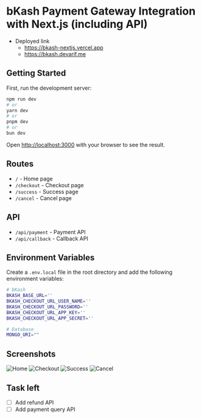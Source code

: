 # bKash Payment Gateway Integration with Next.js (including API)

- Deployed link
  - <https://bkash-nextjs.vercel.app>
  - <https://bkash.devarif.me>

## Getting Started

First, run the development server:

```bash
npm run dev
# or
yarn dev
# or
pnpm dev
# or
bun dev
```

Open <http://localhost:3000> with your browser to see the result.

## Routes

- `/` - Home page
- `/checkout` - Checkout page
- `/success` - Success page
- `/cancel` - Cancel page

## API

- `/api/payment` - Payment API
- `/api/callback` - Callback API

## Environment Variables

Create a `.env.local` file in the root directory and add the following environment variables:

```bash
# bKash
BKASH_BASE_URL=''
BKASH_CHECKOUT_URL_USER_NAME=''
BKASH_CHECKOUT_URL_PASSWORD=''
BKASH_CHECKOUT_URL_APP_KEY=''
BKASH_CHECKOUT_URL_APP_SECRET=''

# Database
MONGO_URI=""
```

## Screenshots

![Home](./screenshots/home.png)
![Checkout](./screenshots/checkout.png)
![Success](./screenshots/success.png)
![Cancel](./screenshots/cancel.png)

## Task left

- [ ] Add refund API
- [ ] Add payment query API
